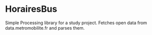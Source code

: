 # HorairesBus
Simple Processing library for a study project. Fetches open data from data.metromobilite.fr and parses them.
